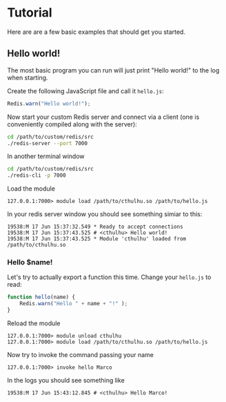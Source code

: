 # Tutorial

Here are are a few basic examples that should get you started.

## Hello world!

The most basic program you can run will just print "Hello world!" to the log when starting.

Create the following JavaScript file and call it `hello.js`:

```javascript
Redis.warn("Hello world!");
```

Now start your custom Redis server and connect via a client (one is conveniently compiled along with the server):

```sh
cd /path/to/custom/redis/src
./redis-server --port 7000
```

In another terminal window

```sh
cd /path/to/custom/redis/src
./redis-cli -p 7000
```

Load the module

```redis
127.0.0.1:7000> module load /path/to/cthulhu.so /path/to/hello.js
```

In your redis server window you should see something simiar to this:

```
19538:M 17 Jun 15:37:32.549 * Ready to accept connections
19538:M 17 Jun 15:37:43.525 # <cthulhu> Hello world!
19538:M 17 Jun 15:37:43.525 * Module 'cthulhu' loaded from /path/to/cthulhu.so
```

### Hello $name!

Let's try to actually export a function this time. Change your `hello.js` to read:

```javascript
function hello(name) {
    Redis.warn("Hello " + name + "!" );
}
```

Reload the module

```redis
127.0.0.1:7000> module unload cthulhu
127.0.0.1:7000> module load /path/to/cthulhu.so /path/to/hello.js
```

Now try to invoke the command passing your name

```redis
127.0.0.1:7000> invoke hello Marco
```

In the logs you should see something like

```
19538:M 17 Jun 15:43:12.845 # <cthulhu> Hello Marco!
```